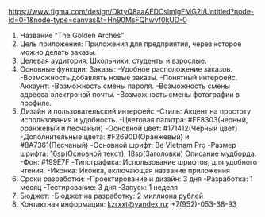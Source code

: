 https://www.figma.com/design/DktyQ8aaAEDCslmlgFMG2i/Untitled?node-id=0-1&node-type=canvas&t=Hn90MsFQhwvf0kUD-0
1. Название “The Golden Arches”
2. Цель приложения: Приложения для предприятия, через которое можно делать заказы.
3. Целевая аудитория: Школьники, студенты и взрослые.
4. Основные функции:
   Заказы:
     -Удобное расположение заказов.
     -Возможность добавлять новые заказы.
     -Понятный интерфейс.
   Аккаунт:
     -Возможность смены пароля.
     -Возможность смены адресса электроной почты.
     -Возможность смены фотографии в профиле.
6. Дизайн и пользовательский интерфейс
     -Стиль: Акцент на простоту использования и удобность.
     -Цветовая палитра: #FF8303(черный, оранжевый и песчаный)
     -Основной цвет: #171412(Черный цвет)
      -Дополнительные цвета: #F2690D(Оранжевый) и #8A7361(Песчаный)
      -Основной шрифт: Be Vietnam Pro 
      -Размер шрифта: 16sp(Основной текст), 18sp(Заголовки)
Описание мудборда: 
      -Фон: #199E7F
      -Типографика: Использование шрифтов, для удобного чтения.
      -Иконка: Иконка, включающая название приложения
7. Сроки разработки: 
      -Проектирование и дизайн: 3 дня
      -Разработка: 1 месяц
      -Тестирование: 3 дня
      -Запуск: 1 неделя
8. Бюджет:
      -Бюджет на разработку: 2 миллиона рублей
9. Контактная информация: kzrxxt@yandex.ru; +7(952)-053-38-93
